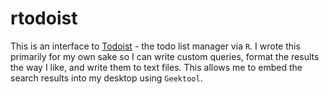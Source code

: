 # rtodoist

This is an interface to [Todoist](https://todoist.com) - the todo list manager via `R`. I wrote this primarily for my own sake so I can write custom queries, format the results the way I like, and write them to text files. This allows me to embed the search results into my desktop using `Geektool`.

